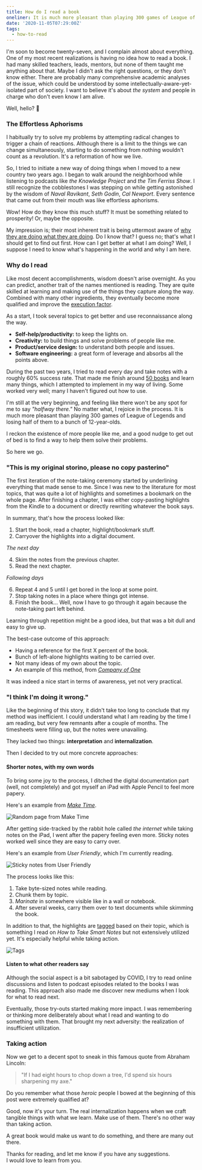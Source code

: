 ```yaml
---
title: How do I read a book
oneliner: It is much more pleasant than playing 300 games of League of Legends and losing half of them to a bunch of 12-year-olds.
date: '2020-11-05T07:29:00Z'
tags:
  - how-to-read
---
```


I'm soon to become twenty-seven, and I complain almost about everything. One of my most recent realizations is having no idea how to read a book. I had many skilled teachers, leads, mentors, but none of them taught me anything about that. Maybe I didn't ask the right questions, or they don't know either. There are probably many comprehensive academic analyses of the issue, which could be understood by some intellectually-aware-yet-isolated part of society. I want to believe it's about _the system_ and people in charge who don't even know I am alive.

Well, hello? 👋

### The Effortless Aphorisms

I habitually try to solve my problems by attempting radical changes to trigger a chain of reactions. Although there is a limit to the things we can change simultaneously, starting to do something from nothing wouldn't count as a revolution. It's a reformation of how we live.

So, I tried to initiate a new way of doing things when I moved to a new country two years ago. I began to walk around the neighborhood while listening to podcasts like _the Knowledge Project_ and _the Tim Ferriss Show_. I still recognize the cobblestones I was stepping on while getting astonished by the wisdom of _Naval Ravikant_, _Seth Godin_, _Cal Newport_. Every sentence that came out from their mouth was like effortless aphorisms.

Wow! How do they know this much stuff? It must be something related to prosperity! Or, maybe the opposite.

My impression is; their most inherent trait is being uttermost aware of [why they are doing what they are doing](/tags/why-are-you-doing?target=blank). Do I know that? I guess no; that's what I should get to find out first. How can I get better at what I am doing? Well, I suppose I need to know what's happening in the world and why I am here.

### Why do I read

Like most decent accomplishments, wisdom doesn't arise overnight. As you can predict, another trait of the names mentioned is reading. They are quite skilled at learning and making use of the things they capture along the way. Combined with many other ingredients, they eventually become more qualified and improve the [execution factor](/tags/execution-factor?target=blank).

As a start, I took several topics to get better and use reconnaissance along the way.

- **Self-help/productivity:** to keep the lights on.
- **Creativity:** to build things and solve problems of people like me.
- **Product/service design:** to understand both people and issues.
- **Software engineering:** a great form of leverage and absorbs all the points above.

During the past two years, I tried to read every day and take notes with a roughly 60% success rate. That made me finish around [50 books](/books?target=blank) and learn many things, which I attempted to implement in my way of living. Some worked very well; many I haven't figured out how to use.

I'm still at the very beginning, and feeling like there won't be any spot for me to say _"halfway there."_ No matter what, I rejoice in the process. It is much more pleasant than playing 300 games of League of Legends and losing half of them to a bunch of 12-year-olds.

I reckon the existence of more people like me, and a good nudge to get out of bed is to find a way to help them solve their problems.

So here we go.

### "This is my original storino, please no copy pasterino"

The first iteration of the note-taking ceremony started by underlining everything that made sense to me. Since I was new to the literature for most topics, that was quite a lot of highlights and sometimes a bookmark on the whole page. After finishing a chapter, I was either copy-pasting highlights from the Kindle to a document or directly rewriting whatever the book says.

In summary, that's how the process looked like:

1. Start the book, read a chapter, highlight/bookmark stuff.
2. Carryover the highlights into a digital document.

_The next day_

4. Skim the notes from the previous chapter.
5. Read the next chapter.

_Following days_

6. Repeat 4 and 5 until I get bored in the loop at some point.
7. Stop taking notes in a place where things got intense.
8. Finish the book... Well, now I have to go through it again because the note-taking part left behind.

Learning through repetition might be a good idea, but that was a bit dull and easy to give up.

The best-case outcome of this approach:

- Having a reference for the first X percent of the book.
- Bunch of left-alone highlights waiting to be carried over.
- Not many ideas of my own about the topic.
- An example of this method, from _[Company of One](/books/company-of-one?target=blank)_

It was indeed a nice start in terms of awareness, yet not very practical.

### "I think I'm doing it wrong."

Like the beginning of this story, it didn't take too long to conclude that my method was inefficient. I could understand what I am reading by the time I am reading, but very few remnants after a couple of months. The timesheets were filling up, but the notes were unavailing.

They lacked two things: **interpretation** and **internalization**.

Then I decided to try out more concrete approaches:

#### Shorter notes, with my own words

To bring some joy to the process, I ditched the digital documentation part (well, not completely) and got myself an iPad with Apple Pencil to feel more papery.

Here's an example from [_Make Time_](/books/make-time?target=blank).

![Random page from Make Time](/images/books/make-time/make-time-08.jpg)

After getting side-tracked by the rabbit hole called _the internet_ while taking notes on the iPad, I went after the papery feeling even more. Sticky notes worked well since they are easy to carry over.

Here's an example from _User Friendly_, which I'm currently reading.

![Sticky notes from User Friendly](/images/articles/how-do-I-read/how-do-I-read-post-it.jpg)

The process looks like this:

1. Take byte-sized notes while reading.
2. Chunk them by topic.
3. _Marinate_ in somewhere visible like in a wall or notebook.
4. After several weeks, carry them over to text documents while skimming the book.

In addition to that, the highlights are [tagged](/tags?target=blank) based on their topic, which is something I read on _How to Take Smart Notes_ but not extensively utilized yet. It's especially helpful while taking action.

![Tags](/images/articles/how-do-I-read/how-do-I-read-tags.jpg)

#### Listen to what other readers say

Although the social aspect is a bit sabotaged by COVID, I try to read online discussions and listen to podcast episodes related to the books I was reading. This approach also made me discover new mediums when I look for what to read next.

Eventually, those try-outs started making more impact. I was remembering or thinking more deliberately about what I read and wanting to do something with them. That brought my next adversity: the realization of insufficient utilization.

### Taking action

Now we get to a decent spot to sneak in this famous quote from Abraham Lincoln:

> "If I had eight hours to chop down a tree, I'd spend six hours sharpening my axe."

Do you remember what those _heroic_ people I bowed at the beginning of this post were extremely qualified at?

Good, now it's your turn. The real internalization happens when we craft tangible things with what we learn. Make use of them. There's no other way than taking action.

A great book would make us want to do something, and there are many out there.

Thanks for reading, and let me know if you have any suggestions.\
I would love to learn from you.
